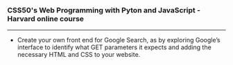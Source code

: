 ### CSS50's Web Programming with Pyton and JavaScript - Harvard online course
---

* Create your own front end for Google Search, as by exploring Google’s interface to identify what GET parameters it expects and adding the necessary HTML and CSS to your website.


